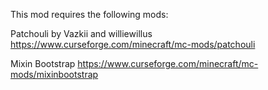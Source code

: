 This mod requires the following mods:

Patchouli by Vazkii and williewillus
https://www.curseforge.com/minecraft/mc-mods/patchouli

Mixin Bootstrap
https://www.curseforge.com/minecraft/mc-mods/mixinbootstrap